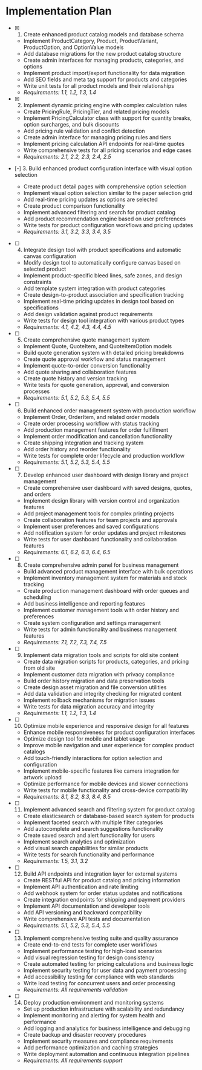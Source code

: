 # Implementation Plan

- [x] 1. Create enhanced product catalog models and database schema



  - Implement ProductCategory, Product, ProductVariant, ProductOption, and OptionValue models
  - Add database migrations for the new product catalog structure
  - Create admin interfaces for managing products, categories, and options
  - Implement product import/export functionality for data migration
  - Add SEO fields and meta tag support for products and categories
  - Write unit tests for all product models and their relationships
  - _Requirements: 1.1, 1.2, 1.3, 1.4_




- [x] 2. Implement dynamic pricing engine with complex calculation rules

  - Create PricingRule, PricingTier, and related pricing models
  - Implement PricingCalculator class with support for quantity breaks, option surcharges, and bulk discounts
  - Add pricing rule validation and conflict detection
  - Create admin interface for managing pricing rules and tiers
  - Implement pricing calculation API endpoints for real-time quotes
  - Write comprehensive tests for all pricing scenarios and edge cases
  - _Requirements: 2.1, 2.2, 2.3, 2.4, 2.5_






- [-] 3. Build enhanced product configuration interface with visual option selection

  - Create product detail pages with comprehensive option selection
  - Implement visual option selection similar to the paper selection grid
  - Add real-time pricing updates as options are selected
  - Create product comparison functionality
  - Implement advanced filtering and search for product catalog
  - Add product recommendation engine based on user preferences
  - Write tests for product configuration workflows and pricing updates
  - _Requirements: 3.1, 3.2, 3.3, 3.4, 3.5_

- [ ] 4. Integrate design tool with product specifications and automatic canvas configuration
  - Modify design tool to automatically configure canvas based on selected product
  - Implement product-specific bleed lines, safe zones, and design constraints
  - Add template system integration with product categories
  - Create design-to-product association and specification tracking
  - Implement real-time pricing updates in design tool based on specifications
  - Add design validation against product requirements
  - Write tests for design tool integration with various product types
  - _Requirements: 4.1, 4.2, 4.3, 4.4, 4.5_

- [ ] 5. Create comprehensive quote management system
  - Implement Quote, QuoteItem, and QuoteItemOption models
  - Build quote generation system with detailed pricing breakdowns
  - Create quote approval workflow and status management
  - Implement quote-to-order conversion functionality
  - Add quote sharing and collaboration features
  - Create quote history and version tracking
  - Write tests for quote generation, approval, and conversion processes
  - _Requirements: 5.1, 5.2, 5.3, 5.4, 5.5_

- [ ] 6. Build enhanced order management system with production workflow
  - Implement Order, OrderItem, and related order models
  - Create order processing workflow with status tracking
  - Add production management features for order fulfillment
  - Implement order modification and cancellation functionality
  - Create shipping integration and tracking system
  - Add order history and reorder functionality
  - Write tests for complete order lifecycle and production workflow
  - _Requirements: 5.1, 5.2, 5.3, 5.4, 5.5_

- [ ] 7. Develop enhanced user dashboard with design library and project management
  - Create comprehensive user dashboard with saved designs, quotes, and orders
  - Implement design library with version control and organization features
  - Add project management tools for complex printing projects
  - Create collaboration features for team projects and approvals
  - Implement user preferences and saved configurations
  - Add notification system for order updates and project milestones
  - Write tests for user dashboard functionality and collaboration features
  - _Requirements: 6.1, 6.2, 6.3, 6.4, 6.5_

- [ ] 8. Create comprehensive admin panel for business management
  - Build advanced product management interface with bulk operations
  - Implement inventory management system for materials and stock tracking
  - Create production management dashboard with order queues and scheduling
  - Add business intelligence and reporting features
  - Implement customer management tools with order history and preferences
  - Create system configuration and settings management
  - Write tests for admin functionality and business management features
  - _Requirements: 7.1, 7.2, 7.3, 7.4, 7.5_

- [ ] 9. Implement data migration tools and scripts for old site content
  - Create data migration scripts for products, categories, and pricing from old site
  - Implement customer data migration with privacy compliance
  - Build order history migration and data preservation tools
  - Create design asset migration and file conversion utilities
  - Add data validation and integrity checking for migrated content
  - Implement rollback mechanisms for migration issues
  - Write tests for data migration accuracy and integrity
  - _Requirements: 1.1, 1.2, 1.3, 1.4_

- [ ] 10. Optimize mobile experience and responsive design for all features
  - Enhance mobile responsiveness for product configuration interfaces
  - Optimize design tool for mobile and tablet usage
  - Improve mobile navigation and user experience for complex product catalogs
  - Add touch-friendly interactions for option selection and configuration
  - Implement mobile-specific features like camera integration for artwork upload
  - Optimize performance for mobile devices and slower connections
  - Write tests for mobile functionality and cross-device compatibility
  - _Requirements: 8.1, 8.2, 8.3, 8.4, 8.5_

- [ ] 11. Implement advanced search and filtering system for product catalog
  - Create elasticsearch or database-based search system for products
  - Implement faceted search with multiple filter categories
  - Add autocomplete and search suggestions functionality
  - Create saved search and alert functionality for users
  - Implement search analytics and optimization
  - Add visual search capabilities for similar products
  - Write tests for search functionality and performance
  - _Requirements: 1.5, 3.1, 3.2_

- [ ] 12. Build API endpoints and integration layer for external systems
  - Create RESTful API for product catalog and pricing information
  - Implement API authentication and rate limiting
  - Add webhook system for order status updates and notifications
  - Create integration endpoints for shipping and payment providers
  - Implement API documentation and developer tools
  - Add API versioning and backward compatibility
  - Write comprehensive API tests and documentation
  - _Requirements: 5.1, 5.2, 5.3, 5.4, 5.5_

- [ ] 13. Implement comprehensive testing suite and quality assurance
  - Create end-to-end tests for complete user workflows
  - Implement performance testing for high-load scenarios
  - Add visual regression testing for design consistency
  - Create automated testing for pricing calculations and business logic
  - Implement security testing for user data and payment processing
  - Add accessibility testing for compliance with web standards
  - Write load testing for concurrent users and order processing
  - _Requirements: All requirements validation_

- [ ] 14. Deploy production environment and monitoring systems
  - Set up production infrastructure with scalability and redundancy
  - Implement monitoring and alerting for system health and performance
  - Add logging and analytics for business intelligence and debugging
  - Create backup and disaster recovery procedures
  - Implement security measures and compliance requirements
  - Add performance optimization and caching strategies
  - Write deployment automation and continuous integration pipelines
  - _Requirements: All requirements support_
